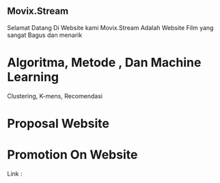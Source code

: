## Movix.Stream
Selamat Datang Di Website kami Movix.Stream Adalah Website Film yang sangat Bagus dan menarik 

# Algoritma, Metode , Dan Machine Learning
Clustering, K-mens, Recomendasi

# Proposal Website


# Promotion On Website
Link : 

#
